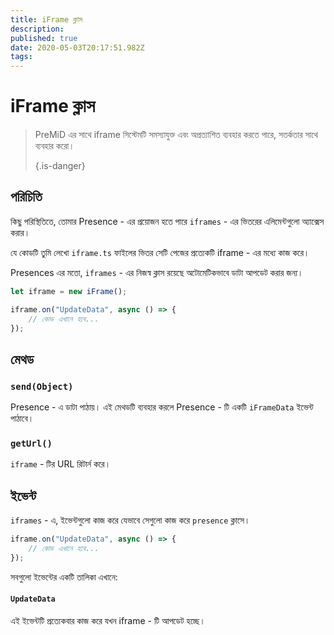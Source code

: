 ```yaml
---
title: iFrame ক্লাস
description:
published: true
date: 2020-05-03T20:17:51.982Z
tags:
---
```


# iFrame ক্লাস
> PreMiD এর সাথে iframe সিস্টেমটি সমস্যাযুক্ত এবং অপ্রত্যাশিত ব্যবহার করতে পারে, সতর্কতার সাথে ব্যবহার করো। 
> 
> {.is-danger}

## পরিচিতি

কিছু পরিস্থিতিতে, তোমার Presence - এর প্রয়োজন হতে পারে `iframes` - এর ভিতরের এলিমেন্টগুলো অ্যাক্সেস করার।

যে কোডটি তুমি লেখো `iframe.ts` ফাইলের ভিতর সেটি পেজের প্রত্যেকটি iframe - এর মধ্যে কাজ করে।

Presences এর মতো, `iframes` - এর নিজস্ব ক্লাস রয়েছে অটোমেটিকভাবে ডাটা আপডেট করার জন্য।

```typescript
let iframe = new iFrame();

iframe.on("UpdateData", async () => {
    // কোড এখানে হবে...
});
```

## মেথড

### `send(Object)`
Presence - এ ডাটা পাঠায়। এই মেথডটি ব্যবহার করলে Presence - টি একটি `iFrameData` ইভেন্ট পাঠাবে।

### `getUrl()`
`iframe` - টির URL রিটার্ন করে।

## ইভেন্ট
`iframes` - এ, ইভেন্টগুলো কাজ করে যেভাবে সেগুলো কাজ করে `presence` ক্লাসে।

```typescript
iframe.on("UpdateData", async () => {
    // কোড এখানে হবে...
});
```

সবগুলো ইভেন্টের একটি তালিকা এখানে:

#### `UpdateData`

এই ইভেন্টটি প্রত্যেকবার কাজ করে যখন iframe - টি আপডেট হচ্ছে।